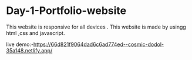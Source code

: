 # Day-1-Portfolio-website
This website is responsive for all devices . This website is made by usingg html ,css and javascript.


live demo:-https://66d821f9064dad6c6ad774ed--cosmic-dodol-35a148.netlify.app/
